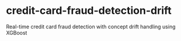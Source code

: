 # credit-card-fraud-detection-drift
Real-time credit card fraud detection with concept drift handling using XGBoost
